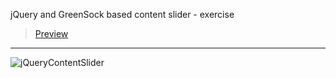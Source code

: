 jQuery and GreenSock based content slider - exercise
> [Preview](https://r4nd3l.github.io/jQueryContentSlider/)
---

![jQueryContentSlider](https://github.com/r4nd3l/jQueryContentSlider/blob/master/img/sample.gif)
